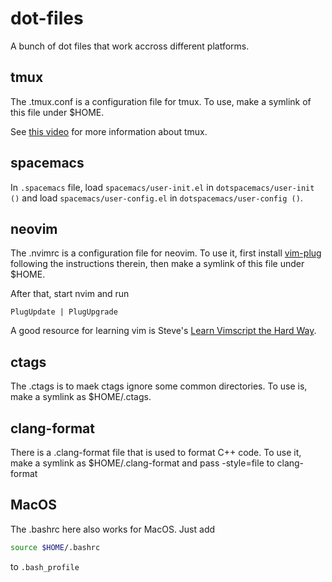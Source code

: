 # dot-files
A bunch of dot files that work accross different platforms.

## tmux
The .tmux.conf is a configuration file for tmux. To use, make a symlink of this file under $HOME.

See [this video](https://youtu.be/JXwS7z6Dqic) for more information about tmux.

## spacemacs

In `.spacemacs` file, load `spacemacs/user-init.el` in 
`dotspacemacs/user-init ()` and load `spacemacs/user-config.el`
in `dotspacemacs/user-config ()`.

## neovim
The .nvimrc is a configuration file for neovim. To use it, first install 
[vim-plug](https://github.com/junegunn/vim-plug) 
following the instructions therein, then make a symlink of this file under $HOME.

After that, start nvim and run
```vim
PlugUpdate | PlugUpgrade
```

A good resource for learning vim is Steve's [Learn Vimscript the Hard Way](http://learnvimscriptthehardway.stevelosh.com/).

## ctags

The .ctags is to maek ctags ignore some common directories. To use is, make a symlink as $HOME/.ctags.

## clang-format

There is a .clang-format file that is used to format C++ code. To use it, make a symlink as $HOME/.clang-format and pass -style=file to clang-format

## MacOS

The .bashrc here also works for MacOS. Just add 

```bash
source $HOME/.bashrc
```
to `.bash_profile`
